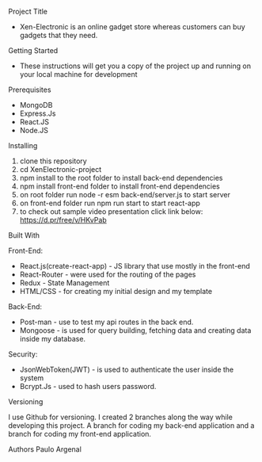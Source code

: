 Project Title
- Xen-Electronic is an online gadget store whereas customers can buy gadgets that they need.

Getting Started
- These instructions will get you a copy of the project up and running on your local machine for      development  

Prerequisites
- MongoDB
- Express.Js
- React.JS
- Node.JS


Installing
1. clone this repository
2. cd XenElectronic-project
3. npm install to the root folder to install back-end dependencies
4. npm install front-end folder to install front-end dependencies
5. on root folder run node -r esm back-end/server.js to start server
6. on front-end folder run npm run start to start react-app
7. to check out sample video presentation click link below:
https://d.pr/free/v/HKvPab

Built With

Front-End: 

- React.js(create-react-app) - JS library that use mostly in the front-end
- React-Router - were used for the routing of the pages
- Redux - State Management
- HTML/CSS - for creating my initial design and my template

Back-End:

- Post-man - use to test my api routes in the back end.
- Mongoose - is used for query building, fetching data and creating data inside my database.

Security:

- JsonWebToken(JWT) - is used to authenticate the user inside the system
- Bcrypt.Js - used to hash users password.    

Versioning

I use Github for versioning.  I created 2 branches along the way while developing this project. A branch for coding my back-end application and a branch for coding my front-end application. 

Authors
Paulo Argenal 

